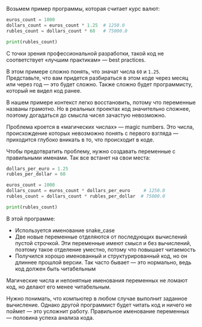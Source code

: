 
Возьмем пример программы, которая считает курс валют:

```python
euros_count = 1000
dollars_count = euros_count * 1.25  # 1250.0
rubles_count = dollars_count * 60   # 75000.0

print(rubles_count)
```

С точки зрения профессиональной разработки, такой код не соответствует «лучшим практикам» — best practices.

В этом примере сложно понять, что значат числа `60` и `1.25`. Представьте, что вам придется разбираться в этом коде через месяц или через год — это будет сложно. Также сложно будет программисту, который не видел код ранее.

В нашем примере контекст легко восстановить, потому что переменные названы грамотно. Но в реальных проектах код значительно сложнее, поэтому догадаться до смысла чисел зачастую невозможно.

Проблема кроется в «магических числах» — magic numbers. Это числа, происхождение которых невозможно понять с первого взгляда — приходится глубоко вникать в то, что происходит в коде.

Чтобы предотвратить проблему, нужно создавать переменные с правильными именами. Так все встанет на свои места:

```python
dollars_per_euro = 1.25
rubles_per_dollar = 60

euros_count = 1000
dollars_count = euros_count * dollars_per_euro     # 1250.0
rubles_count = dollars_count * rubles_per_dollar  # 75000.0

print(rubles_count)
```

В этой программе:

* Используется именование snake_case
* Две новые переменные отделяются от последующих вычислений пустой строчкой. Эти переменные имеют смысл и без вычислений, поэтому такое отделение уместно, потому что повышает читаемость
* Получился хорошо именованный и структурированный код, но он длиннее прошлой версии. Так часто бывает — это нормально, ведь код должен быть читабельным

Магические числа и непонятные именования переменных не ломают код, но делают его менее читабельным.

Нужно понимать, что компьютер в любом случае выполнит заданное вычисление. Однако другой программист будет читать код и ничего не поймет — это усложнит работу. Правильное именование переменных — половина успеха анализа кода.
